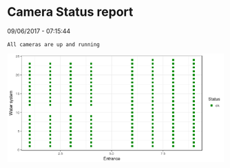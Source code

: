 Camera Status report
================
09/06/2017 - 07:15:44

    All cameras are up and running

![](camreport_files/figure-markdown_github/unnamed-chunk-2-1.png)
